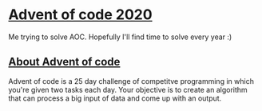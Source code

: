 # [Advent of code 2020](https://adventofcode.com/2020)
Me trying to solve AOC. Hopefully I'll find time to solve every year :)

## [About Advent of code](https://adventofcode.com/about)

Advent of code is a 25 day challenge of competitve programming in which you're given two tasks each day. 
Your objective is to create an algorithm that can process a big input of data and come up with an output.
